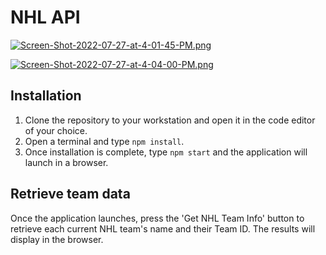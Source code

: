 # NHL API
  
[![Screen-Shot-2022-07-27-at-4-01-45-PM.png](https://i.postimg.cc/PJfhnFpC/Screen-Shot-2022-07-27-at-4-01-45-PM.png)](https://postimg.cc/WFyxM87V)

[![Screen-Shot-2022-07-27-at-4-04-00-PM.png](https://i.postimg.cc/63cJcLjt/Screen-Shot-2022-07-27-at-4-04-00-PM.png)](https://postimg.cc/N9KzfTvz)



## Installation

1. Clone the repository to your workstation and open it in the code editor of your choice.
2. Open a terminal and type `npm install`. 
3. Once installation is complete, type `npm start` and the application will launch in a browser.


## Retrieve team data

Once the application launches, press the 'Get NHL Team Info' button to retrieve each current NHL team's name and their Team ID. The results will display in the browser. 